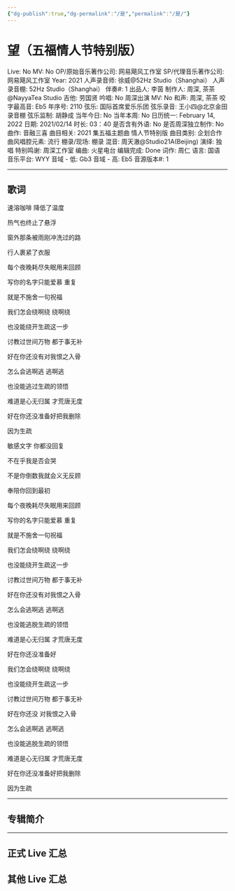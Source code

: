 ```yaml
---
{"dg-publish":true,"dg-permalink":"/是","permalink":"/是/"}
---
```



# 望（五福情人节特别版）

Live: No
MV: No
OP/原始音乐著作公司: 网易飓风工作室
SP/代理音乐著作公司: 网易飓风工作室
Year: 2021
人声录音师: 徐威@52Hz Studio（Shanghai）
人声录音棚: 52Hz Studio（Shanghai）
伴奏#: 1
出品人: 李茵
制作人: 周深, 茶茶@NayyaTea Studio
吉他: 劳国贤
吟唱: No
周深出演 MV: No
和声: 周深, 茶茶
咬字最高音: Eb5
年序号: 2110
弦乐: 国际首席爱乐乐团
弦乐录音: 王小四@北京金田录音棚
弦乐监制: 胡静成
当年今日: No
当年本周: No
日历统一: February 14, 2022
日期: 2021/02/14
时长: 03：40
是否含有外语: No
是否周深独立制作: No
曲作: 音融三喜
曲目相关: 2021 集五福主题曲 情人节特别版
曲目类别: 企划合作
曲风唱腔元素: 流行
棚录/现场: 棚录
混音: 周天澈@Studio21A(Beijing)
演绎: 独唱
特别鸣谢: 周深工作室
编曲: 火星电台
编辑完成: Done
词作: 周仁
语言: 国语
音乐平台: WYY
音域 - 低: Gb3
音域 - 高: Eb5
音源版本#: 1

---

## 歌词

速溶咖啡 降低了温度

热气也终止了悬浮

窗外那条被雨刚冲洗过的路

行人裹紧了衣服

每个夜晚耗尽失眠用来回顾

写你的名字只能爱慕 重复

就是不施舍一句祝福

我们怎会绕啊绕 绕啊绕

也没能绕开生疏这一步

讨教过世间万物 都于事无补

好在你还没有对我恨之入骨

怎么会逃啊逃 逃啊逃

也没能逃过生疏的领悟

难道是心无归属 才荒唐无度

好在你还没准备好把我删除

因为生疏

敏感文字 你都没回复

不在乎我是否会哭

不是你倒数我就会义无反顾

奉陪你回到最初

每个夜晚耗尽失眠用来回顾

写你的名字只能爱慕 重复

就是不施舍一句祝福

我们怎会绕啊绕 绕啊绕

也没能绕开生疏这一步

讨教过世间万物 都于事无补

好在你还没有对我恨之入骨

怎么会逃啊逃 逃啊逃

也没能逃脱生疏的领悟

难道是心无归属 才荒唐无度

好在你还没准备好

我们怎会绕啊绕 绕啊绕

也没能绕开生疏这一步

讨教过世间万物 都于事无补

好在你还没 对我恨之入骨

怎么会逃啊逃 逃啊逃

也没能逃脱生疏的领悟

难道是心无归属 才荒唐无度

好在你还没准备好把我删除

因为生疏

---

## 专辑简介

---

## 正式 Live 汇总

## 其他 Live 汇总
